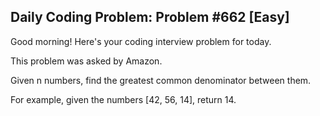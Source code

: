 ## Daily Coding Problem: Problem #662 [Easy]

Good morning! Here's your coding interview problem for today.

This problem was asked by Amazon.

Given n numbers, find the greatest common denominator between them.

For example, given the numbers [42, 56, 14], return 14.
